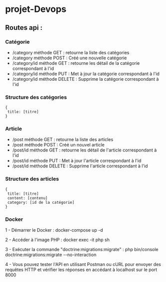 # projet-Devops


## Routes api :


### Catégorie
 - /category méthode GET : retourne la liste des catégories
 - /category méthode POST : Créé une nouvelle catégorie
 - /category/id méthode GET : retourne les détail de la catégorie correspondant à l'id
 - /category/id méthode PUT : Met à jour la catégorie correspondant à l'id
 - /category/id méthode DELETE : Supprime la catégorie correspondant à l'id
 
 ### Structure des catégories
 ```
 {
  title: [titre]
 }
 ```


### Article
 - /post méthode GET : retourne la liste des articles
 - /post méthode POST : Créé un nouvel article
 - /post/id méthode GET : retourne les détail de l'article correspondant à l'id
 - /post/id méthode PUT : Met à jour l'article correspondant à l'id
 - /post/id méthode DELETE : Supprime l'article correspondant à l'id
 
  ### Structure des articles
 ```
 {
  title: [titre]
  content: [contenu]
  category: [id de la catégorie]
 }
 ```

 ### Docker 
 
 1 - Démarrer le Docker : docker-compose up -d

 2 - Accéder à l'image PHP : docker exec -it php sh
 
 3 - Exécuter la commande "doctrine:migrations:migrate" : php bin/console doctrine:migrations:migrate --no-interaction

 4 - Vous pouvez tester l'API en utilisant Postman ou cURL pour envoyer des requêtes HTTP et vérifier les réponses en accédant à localhost sur le port 8000
 